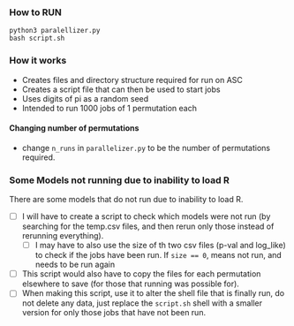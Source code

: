 ### How to RUN

```
python3 paralellizer.py
bash script.sh
```

### How it works

- Creates files and directory structure required for run on ASC
- Creates a script file that can then be used to start jobs
- Uses digits of pi as a random seed
- Intended to run 1000 jobs of 1 permutation each

#### Changing number of permutations

- change `n_runs` in `parallelizer.py` to be the number of permutations required.



### Some Models not running due to inability to load R

There are some models that do not run due to inability to load R.
- [ ] I will have to create a script to check which models were not run (by searching for the temp.csv files, and then rerun only those instead of rerunning everything).
	- [ ] I may have to also use the size of th two csv files (p-val and log_like) to check if the jobs have been run. If `size == 0`, means not run, and needs to be run again
- [ ] This script would also have to copy the files for each permutation elsewhere to save (for those that running was possible for).
- [ ] When making this script, use it to alter the shell file that is finally run, do not delete any data, just replace the `script.sh` shell with a smaller version for only those jobs that have not been run.
